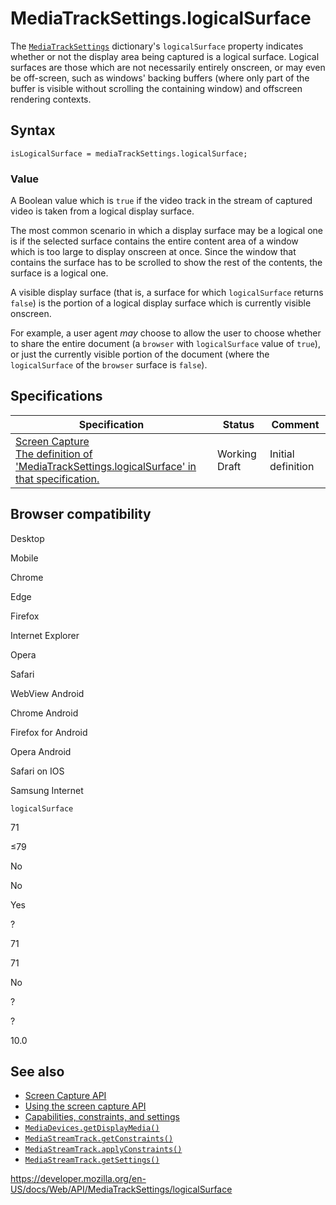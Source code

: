 MediaTrackSettings.logicalSurface
=================================

The [`MediaTrackSettings`](../mediatracksettings) dictionary's `logicalSurface` property indicates whether or not the display area being captured is a logical surface. Logical surfaces are those which are not necessarily entirely onscreen, or may even be off-screen, such as windows' backing buffers (where only part of the buffer is visible without scrolling the containing window) and offscreen rendering contexts.

Syntax
------

    isLogicalSurface = mediaTrackSettings.logicalSurface;

### Value

A Boolean value which is `true` if the video track in the stream of captured video is taken from a logical display surface.

The most common scenario in which a display surface may be a logical one is if the selected surface contains the entire content area of a window which is too large to display onscreen at once. Since the window that contains the surface has to be scrolled to show the rest of the contents, the surface is a logical one.

A visible display surface (that is, a surface for which `logicalSurface` returns `false`) is the portion of a logical display surface which is currently visible onscreen.

For example, a user agent *may* choose to allow the user to choose whether to share the entire document (a `browser` with `logicalSurface` value of `true`), or just the currently visible portion of the document (where the `logicalSurface` of the `browser` surface is `false`).

Specifications
--------------

<table><thead><tr class="header"><th>Specification</th><th>Status</th><th>Comment</th></tr></thead><tbody><tr class="odd"><td><a href="https://w3c.github.io/mediacapture-screen-share/#dom-mediatrackconstraintset-logicalsurface">Screen Capture<br />
<span class="small">The definition of 'MediaTrackSettings.logicalSurface' in that specification.</span></a></td><td><span class="spec-wd">Working Draft</span></td><td>Initial definition</td></tr></tbody></table>

Browser compatibility
---------------------

Desktop

Mobile

Chrome

Edge

Firefox

Internet Explorer

Opera

Safari

WebView Android

Chrome Android

Firefox for Android

Opera Android

Safari on IOS

Samsung Internet

`logicalSurface`

71

≤79

No

No

Yes

?

71

71

No

?

?

10.0

See also
--------

-   [Screen Capture API](../screen_capture_api)
-   [Using the screen capture API](../screen_capture_api/using_screen_capture)
-   [Capabilities, constraints, and settings](../media_streams_api/constraints)
-   [`MediaDevices.getDisplayMedia()`](../mediadevices/getdisplaymedia)
-   [`MediaStreamTrack.getConstraints()`](../mediastreamtrack/getconstraints)
-   [`MediaStreamTrack.applyConstraints()`](../mediastreamtrack/applyconstraints)
-   [`MediaStreamTrack.getSettings()`](../mediastreamtrack/getsettings)

<a href="https://developer.mozilla.org/en-US/docs/Web/API/MediaTrackSettings/logicalSurface" class="_attribution-link">https://developer.mozilla.org/en-US/docs/Web/API/MediaTrackSettings/logicalSurface</a>
